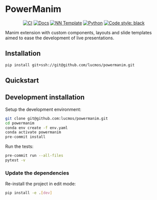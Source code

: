 # PowerManim

<p align="center">
    <a href="https://github.com/lucmos/powermanim/actions/workflows/test_suite.yml"><img alt="CI" src=https://img.shields.io/github/workflow/status/lucmos/powermanim/Test%20Suite/main?label=main%20checks></a>
    <a href="https://lucmos.github.io/powermanim"><img alt="Docs" src=https://img.shields.io/github/deployments/lucmos/powermanim/github-pages?label=docs></a>
    <a href="https://github.com/grok-ai/nn-template"><img alt="NN Template" src="https://shields.io/badge/nn--template-0.2.3-emerald?style=flat&labelColor=gray"></a>
    <a href="https://www.python.org/downloads/"><img alt="Python" src="https://img.shields.io/badge/python-3.9-blue.svg"></a>
    <a href="https://black.readthedocs.io/en/stable/"><img alt="Code style: black" src="https://img.shields.io/badge/code%20style-black-000000.svg"></a>
</p>

Manim extension with custom components, layouts and slide templates aimed to ease the development of live presentations.


## Installation

```bash
pip install git+ssh://git@github.com/lucmos/powermanim.git
```


## Quickstart

[comment]: <> (> Fill me!)


## Development installation

Setup the development environment:

```bash
git clone git@github.com:lucmos/powermanim.git
cd powermanim
conda env create -f env.yaml
conda activate powermanim
pre-commit install
```

Run the tests:

```bash
pre-commit run --all-files
pytest -v
```


### Update the dependencies

Re-install the project in edit mode:

```bash
pip install -e .[dev]
```
